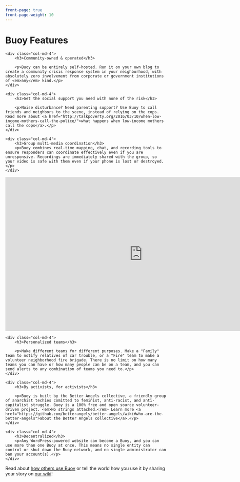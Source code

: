 ```yaml
---
front-page: true
front-page-weight: 10
---
```


# Buoy Features

<div class="row">

    <div class="col-md-4">
        <h3>Community-owned & operated</h3>

        <p>Buoy can be entirely self-hosted. Run it on your own blog to create a community crisis response system in your neighborhood, with absolutely zero involvement from corporate or government institutions of <em>any</em> kind.</p>
    </div>

    <div class="col-md-4">
        <h3>Get the social support you need with none of the risk</h3>

        <p>Noise disturbance? Need parenting support? Use Buoy to call friends and neighbors to the scene, instead of relying on the cops. Read more about <a href="http://talkpoverty.org/2016/03/10/when-low-income-mothers-call-the-police/">what happens when low-income mothers call the cops</a>.</p>
    </div>

    <div class="col-md-4">
        <h3>Group multi-media coordination</h3>
        <p>Buoy combines real-time mapping, chat, and recording tools to ensure responders can coordinate effectively even if you are unresponsive. Recordings are immediately shared with the group, so your video is safe with them even if your phone is lost or destroyed.</p>
    </div>

</div><!-- .row -->

<iframe width="853" height="480" src="https://www.youtube-nocookie.com/embed/r-nDE-hW5kE?rel=0" frameborder="0" allowfullscreen></iframe>

<div class="row">

    <div class="col-md-4">
        <h3>Personalized teams</h3>

        <p>Make different teams for different purposes. Make a "Family" team to notify relatives of car trouble, or a "Fire" team to make a volunteer neighborhood fire brigade. There is no limit on how many teams you can have or how many people can be on a team, and you can send alerts to any combination of teams you need to.</p>
    </div>

    <div class="col-md-4">
        <h3>By activists, for activists</h3>

        <p>Buoy is built by the Better Angels collective, a friendly group of anarchist techies comitted to feminist, anti-racist, and anti-capitalist struggle. Buoy is a 100% free and open source volunteer-driven project. <em>No strings attached.</em> Learn more <a href="https://github.com/betterangels/better-angels/wiki#who-are-the-better-angels">about the Better Angels collective</a>.</p>
    </div>

    <div class="col-md-4">
        <h3>Decentralized</h3>
        <p>Any WordPress-powered website can become a Buoy, and you can use more than one Buoy at once. This means no single entity can control or shut down the Buoy network, and no single administrator can ban your account(s).</p>
    </div>

</div><!-- .row -->

<p>Read about <a href="https://github.com/betterangels/better-angels/wiki/Buoy-Use-Cases">how others use Buoy</a> or tell the world how you use it by sharing your story on <a href="https://github.com/betterangels/better-angels/wiki">our wiki</a>!</p>
